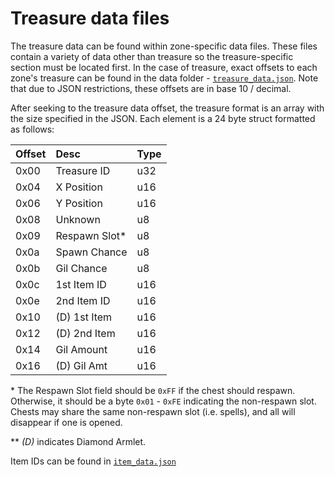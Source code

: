 # Treasure data files

The treasure data can be found within zone-specific data files. These
files contain a variety of data other than treasure so the
treasure-specific section must be located first. In the case of
treasure, exact offsets to each zone's treasure can be found in the data
folder - [`treasure_data.json`](../data/treasure_data.json). Note that due
to JSON restrictions, these offsets are in base 10 / decimal.

After seeking to the treasure data offset, the treasure format is an
array with the size specified in the JSON. Each element is a 24 byte
struct formatted as follows:

| Offset | Desc           | Type |
|:-------|:---------------|:-----|
| 0x00   | Treasure ID    | u32  |
| 0x04   | X Position     | u16  |
| 0x06   | Y Position     | u16  |
| 0x08   | Unknown        | u8   |
| 0x09   | Respawn Slot\* | u8   |
| 0x0a   | Spawn Chance   | u8   |
| 0x0b   | Gil Chance     | u8   |
| 0x0c   | 1st Item ID    | u16  |
| 0x0e   | 2nd Item ID    | u16  |
| 0x10   | (D) 1st Item   | u16  |
| 0x12   | (D) 2nd Item   | u16  |
| 0x14   | Gil Amount     | u16  |
| 0x16   | (D) Gil Amt    | u16  |

\* The Respawn Slot field should be `0xFF` if the chest should respawn.
Otherwise, it should be a byte `0x01` - `0xFE` indicating the
non-respawn slot. Chests may share the same non-respawn slot (i.e.
spells), and all will disappear if one is opened.

\*\* *(D)* indicates Diamond Armlet.

Item IDs can be found in [`item_data.json`](../data/item_data.json)
